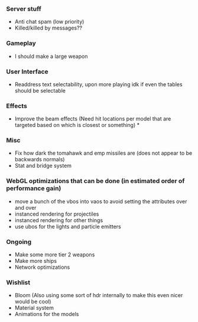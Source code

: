 ### Server stuff

- Anti chat spam (low priority)
- Killed/killed by messages??

### Gameplay

- I should make a large weapon

### User Interface

- Readdress text selectability, upon more playing idk if even the tables should be selectable

### Effects

- Improve the beam effects (Need hit locations per model that are targeted based on which is closest or something) *

### Misc

- Fix how dark the tomahawk and emp missiles are (does not appear to be backwards normals)
- Stat and bridge system

### WebGL optimizations that can be done (in estimated order of performance gain)

- move a bunch of the vbos into vaos to avoid setting the attributes over and over
- instanced rendering for projectiles
- instanced rendering for other things
- use ubos for the lights and particle emitters

### Ongoing

- Make some more tier 2 weapons
- Make more ships
- Network optimizations

### Wishlist

- Bloom (Also using some sort of hdr internally to make this even nicer would be cool)
- Material system
- Animations for the models
